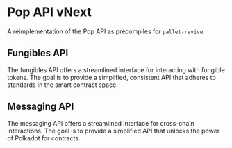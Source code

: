 # Pop API vNext

A reimplementation of the Pop API as precompiles for `pallet-revive`.

## Fungibles API
The fungibles API offers a streamlined interface for interacting with fungible tokens. The goal is to provide a simplified, consistent API that adheres to standards in the smart contract space.

## Messaging API
The messaging API offers a streamlined interface for cross-chain interactions. The goal is to provide a simplified API that unlocks the power of Polkadot for contracts.
